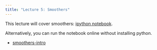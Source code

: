 ```yaml
---
title: "Lecture 5: Smoothers"
---
```


This lecture will cover smoothers: [ipython notebook](https://nbviewer.jupyter.org/urls/teaching.wence.uk/comp4187/code/smoothers.ipynb).

Alternatively, you can run the notebook online without installing python.
- [smoothers-intro](https://mybinder.org/v2/gh/wenceorg/comp4187/6cf8af2ec5f16979b62f42ae9f0cbe32206cf03f?filepath=code%2Fsmoothers.ipynb)



